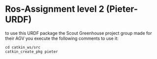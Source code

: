 # Ros-Assignment level 2 (Pieter-URDF)

to use this URDF package the Scout Greenhouse project group made for their AGV you execute the following comments to use it:

```
cd catkin_ws/src
catkin_create_pkg pieter

``` 
